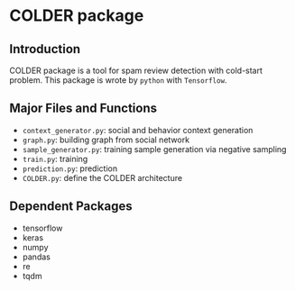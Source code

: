 # COLDER package

## Introduction

COLDER package is a tool for spam review detection with cold-start problem.
This package is wrote by `python` with `Tensorflow`.

## Major Files and Functions

+ `context_generator.py`: social and behavior context generation
+ `graph.py`: building graph from social network
+ `sample_generator.py`: training sample generation via negative sampling
+ `train.py`: training
+ `prediction.py`: prediction
+ `COLDER.py`: define the COLDER architecture

## Dependent Packages
+ tensorflow
+ keras
+ numpy
+ pandas
+ re
+ tqdm